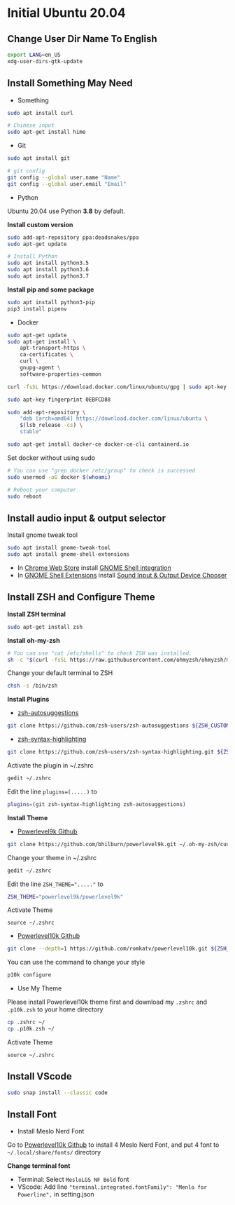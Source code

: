 # Initial Ubuntu 20.04
## Change User Dir Name To English
```sh
export LANG=en_US
xdg-user-dirs-gtk-update
```

## Install Something May Need
- Something
```sh
sudo apt install curl

# Chinese input
sudo apt-get install hime
```

- Git
```sh
sudo apt install git

# git config
git config --global user.name "Name"
git config --global user.email "Email"
```
- Python

Ubuntu 20.04 use Python **3.8** by default.

**Install custom version**
```sh
sudo add-apt-repository ppa:deadsnakes/ppa
sudo apt-get update

# Install Python
sudo apt install python3.5
sudo apt install python3.6
sudo apt install python3.7
```

**Install pip and some package**
```sh
sudo apt install python3-pip
pip3 install pipenv
```

- Docker
```sh
sudo apt-get update
sudo apt-get install \
    apt-transport-https \
    ca-certificates \
    curl \
    gnupg-agent \
    software-properties-common

curl -fsSL https://download.docker.com/linux/ubuntu/gpg | sudo apt-key add -

sudo apt-key fingerprint 0EBFCD88

sudo add-apt-repository \
    "deb [arch=amd64] https://download.docker.com/linux/ubuntu \
    $(lsb_release -cs) \
    stable"

sudo apt-get install docker-ce docker-ce-cli containerd.io
```

Set docker without using sudo
```sh
# You can use "grep docker /etc/group" to check is successed
sudo usermod -aG docker $(whoami)

# Reboot your computer
sudo reboot
```

## Install audio input & output selector
Install gnome tweak tool
```sh
sudo apt install gnome-tweak-tool
sudo apt install gnome-shell-extensions
```
- In [Chrome Web Store](https://chrome.google.com/webstore/category/extensions) install [GNOME Shell integration](https://chrome.google.com/webstore/detail/gnome-shell-integration/gphhapmejobijbbhgpjhcjognlahblep)
- In [GNOME Shell Extensions](https://extensions.gnome.org) install [Sound Input & Output Device Chooser](https://extensions.gnome.org/extension/906/sound-output-device-chooser/)


## Install ZSH and Configure Theme
**Install ZSH terminal**
```sh
sudo apt-get install zsh
```

**Install oh-my-zsh**
```sh
# You can use "cat /etc/shells" to check ZSH was installed.
sh -c "$(curl -fsSL https://raw.githubusercontent.com/ohmyzsh/ohmyzsh/master/tools/install.sh)"
```

Change your default terminal to ZSH
```sh
chsh -s /bin/zsh
```
**Install Plugins**
- [zsh-autosuggestions](https://github.com/zsh-users/zsh-syntax-highlighting)
```sh
git clone https://github.com/zsh-users/zsh-autosuggestions ${ZSH_CUSTOM:-~/.oh-my-zsh/custom}/plugins/zsh-autosuggestions
```

- [zsh-syntax-highlighting](https://github.com/zsh-users/zsh-syntax-highlighting)
```sh
git clone https://github.com/zsh-users/zsh-syntax-highlighting.git ${ZSH_CUSTOM:-~/.oh-my-zsh/custom}/plugins/zsh-syntax-highlighting
```

Activate the plugin in ~/.zshrc
```sh
gedit ~/.zshrc
```

Edit the line `plugins=(.....)` to 
```sh
plugins=(git zsh-syntax-highlighting zsh-autosuggestions)
```

**Install Theme**
- [Powerlevel9k Github](https://github.com/Powerlevel9k/powerlevel9k)

```sh
git clone https://github.com/bhilburn/powerlevel9k.git ~/.oh-my-zsh/custom/themes/powerlevel9k
```

Change your theme in ~/.zshrc
```sh
gedit ~/.zshrc
```

Edit the line `ZSH_THEME="....."` to 
```sh
ZSH_THEME="powerlevel9k/powerlevel9k"
```
Activate Theme
```
source ~/.zshrc
```

- [Powerlevel10k Github](https://github.com/romkatv/powerlevel10k#meslo-nerd-font-patched-for-powerlevel10k)
```sh
git clone --depth=1 https://github.com/romkatv/powerlevel10k.git ${ZSH_CUSTOM:-$HOME/.oh-my-zsh/custom}/themes/powerlevel10k
```

You can use the command to change your style
```sh
p10k configure
```

- Use My Theme

Please install Powerlevel10k theme first and download my `.zshrc` and `.p10k.zsh` to your home directory
```sh
cp .zshrc ~/
cp .p10k.zsh ~/
```

Activate Theme
```
source ~/.zshrc
```

## Install VScode
```sh
sudo snap install --classic code 
```

## Install Font
- Install Meslo Nerd Font

Go to [Powerlevel10k Github](https://github.com/romkatv/powerlevel10k#meslo-nerd-font-patched-for-powerlevel10k) to install 4 Meslo Nerd Font, and put 4 font to `~/.local/share/fonts/` directory

**Change terminal font**
- Terminal: Select `MesloLGS NF Bold` font
- VScode: Add line `"terminal.integrated.fontFamily": "Menlo for Powerline",` in setting.json